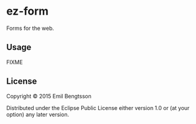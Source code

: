 # ez-form

Forms for the web.

## Usage

FIXME

## License

Copyright © 2015 Emil Bengtsson

Distributed under the Eclipse Public License either version 1.0 or (at
your option) any later version.
